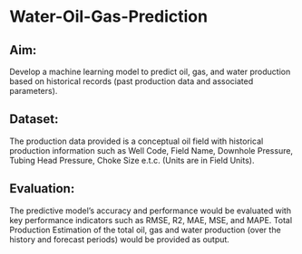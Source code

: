 # Water-Oil-Gas-Prediction

## Aim:
Develop a machine learning model to predict oil, gas, and water production based on historical records (past production data and associated parameters).

## Dataset:
The production data provided is a conceptual oil field with historical production information such as Well Code, Field Name, Downhole Pressure, Tubing Head Pressure, Choke Size e.t.c. (Units are in Field Units).

## Evaluation:
The predictive model’s accuracy and performance would be evaluated with key performance indicators such as RMSE, R2, MAE, MSE, and MAPE.
Total Production Estimation of the total oil, gas and water production (over the history and forecast periods) would be provided as output.
